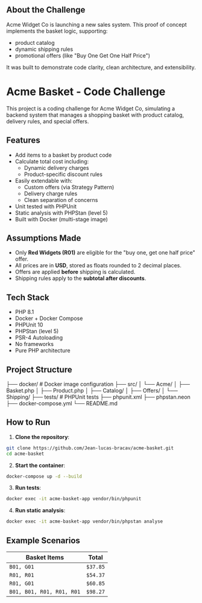 ## About the Challenge

Acme Widget Co is launching a new sales system. This proof of concept implements the basket logic, supporting:

- product catalog
- dynamic shipping rules
- promotional offers (like "Buy One Get One Half Price")

It was built to demonstrate code clarity, clean architecture, and extensibility.

# Acme Basket - Code Challenge

This project is a coding challenge for Acme Widget Co, simulating a backend system that manages a shopping basket with product catalog, delivery rules, and special offers.

## Features

- Add items to a basket by product code
- Calculate total cost including:
  - Dynamic delivery charges
  - Product-specific discount rules
- Easily extendable with:
  - Custom offers (via Strategy Pattern)
  - Delivery charge rules
  - Clean separation of concerns
- Unit tested with PHPUnit
- Static analysis with PHPStan (level 5)
- Built with Docker (multi-stage image)

## Assumptions Made

- Only **Red Widgets (R01)** are eligible for the "buy one, get one half price" offer.
- All prices are in **USD**, stored as floats rounded to 2 decimal places.
- Offers are applied **before** shipping is calculated.
- Shipping rules apply to the **subtotal after discounts**.

## Tech Stack

- PHP 8.1
- Docker + Docker Compose
- PHPUnit 10
- PHPStan (level 5)
- PSR-4 Autoloading
- No frameworks
- Pure PHP architecture

## Project Structure

├── docker/ # Docker image configuration
├── src/
│ └── Acme/
│ ├── Basket.php
│ ├── Product.php
│ ├── Catalog/
│ ├── Offers/
│ └── Shipping/
├── tests/ # PHPUnit tests
├── phpunit.xml
├── phpstan.neon
├── docker-compose.yml
└── README.md

## How to Run

1. **Clone the repository**:

```bash
git clone https://github.com/Jean-lucas-bracav/acme-basket.git
cd acme-basket
```

2. **Start the container**:

```bash
docker-compose up -d --build
```

3. **Run tests**:

```bash
docker exec -it acme-basket-app vendor/bin/phpunit
```

4. **Run static analysis**:

```bash
docker exec -it acme-basket-app vendor/bin/phpstan analyse
```

## Example Scenarios

| Basket Items              | Total    |
| ------------------------- | -------- |
| `B01, G01`                | `$37.85` |
| `R01, R01`                | `$54.37` |
| `R01, G01`                | `$60.85` |
| `B01, B01, R01, R01, R01` | `$98.27` |
